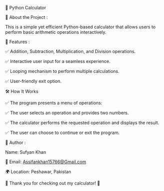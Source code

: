 🧮 Python Calculator

📌 About the Project :

This is a simple yet efficient Python-based calculator that allows users to perform basic arithmetic operations interactively.

🚀 Features :

✅ Addition, Subtraction, Multiplication, and Division operations.

✅ Interactive user input for a seamless experience.

✅ Looping mechanism to perform multiple calculations.

✅ User-friendly exit option.

🛠️ How It Works

✅ The program presents a menu of operations:

✅ The user selects an operation and provides two numbers.

✅ The calculator performs the requested operation and displays the result.

✅ The user can choose to continue or exit the program.

📌 Author :

Name: Sufyan Khan

📧 Email: Assifankhan15766@Gmail.com

🌍 Location: Peshawar, Pakistan

🌟 Thank you for checking out my calculator! 🚀



